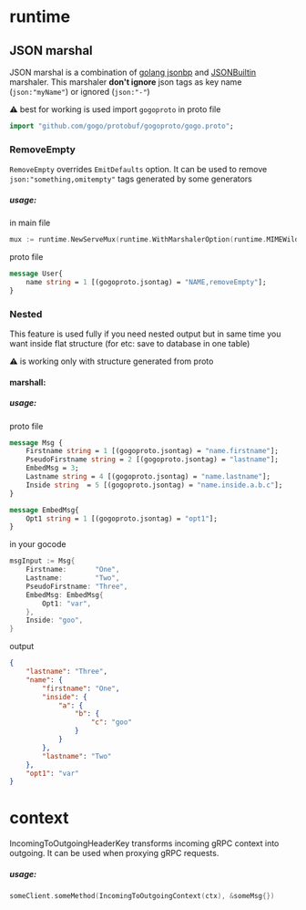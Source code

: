 # runtime

## JSON marshal
JSON marshal  is a combination of  [golang jsonbp](https://github.com/golang/protobuf/blob/master/jsonpb/jsonpb.go) and [JSONBuiltin](https://github.com/grpc-ecosystem/grpc-gateway/blob/master/runtime/marshal_json.go) marshaler.
This marshaler **don't ignore** json tags as key name (`json:"myName"`) or ignored (`json:"-"`)

:warning: best for working is used import `gogoproto` in proto file
```proto
import "github.com/gogo/protobuf/gogoproto/gogo.proto";
```

### RemoveEmpty
`RemoveEmpty` overrides `EmitDefaults` option.
It can be used to remove `json:"something,omitempty"` tags generated
by some generators
##### usage:

in main file
```go
mux := runtime.NewServeMux(runtime.WithMarshalerOption(runtime.MIMEWildcard, &runtime.JSONCustom{RemoveEmpty:true}))
```

proto file
```proto
message User{
    name string = 1 [(gogoproto.jsontag) = "NAME,removeEmpty"];
}
```

### Nested
This feature is used fully if you need nested output but in same time you want inside flat structure (for etc: save to database in one table)

:warning: is working only with structure generated from proto

#### marshall:
##### usage:
proto file
```proto
message Msg {
    Firstname string = 1 [(gogoproto.jsontag) = "name.firstname"];
    PseudoFirstname string = 2 [(gogoproto.jsontag) = "lastname"];
    EmbedMsg = 3;
    Lastname string = 4 [(gogoproto.jsontag) = "name.lastname"];
    Inside string  = 5 [(gogoproto.jsontag) = "name.inside.a.b.c"];
}

message EmbedMsg{
    Opt1 string = 1 [(gogoproto.jsontag) = "opt1"];
}
```

in your gocode
```go
msgInput := Msg{
    Firstname:       "One",
	Lastname:        "Two",
	PseudoFirstname: "Three",
	EmbedMsg: EmbedMsg{
		Opt1: "var",
	},
	Inside: "goo",
}
```

output
```json
{
	"lastname": "Three",
	"name": {
		"firstname": "One",
		"inside": {
			"a": {
				"b": {
					"c": "goo"
				}
			}
		},
		"lastname": "Two"
	},
	"opt1": "var"
}
```

# context
IncomingToOutgoingHeaderKey transforms incoming gRPC context into outgoing.
 It can be used when proxying gRPC requests.

 ##### usage:
 ```go
someClient.someMethod(IncomingToOutgoingContext(ctx), &someMsg{})
```
